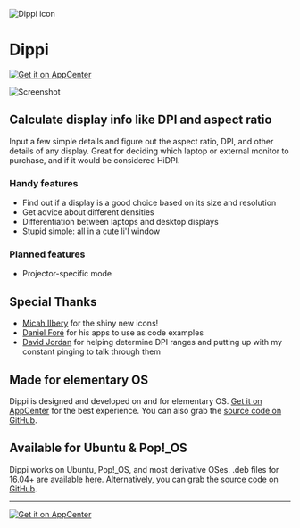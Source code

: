 ![Dippi icon](https://cdn.rawgit.com/cassidyjames/dippi/master/data/icons/128/com.github.cassidyjames.dippi.svg)

# Dippi

[![Get it on AppCenter](https://appcenter.elementary.io/badge.svg)](https://appcenter.elementary.io/com.github.cassidyjames.dippi)

![Screenshot](https://cdn.rawgit.com/cassidyjames/dippi/master/data/screenshot.png)


## Calculate display info like DPI and aspect ratio

Input a few simple details and figure out the aspect ratio, DPI, and other details of any display. Great for deciding which laptop or external monitor to purchase, and if it would be considered HiDPI.

### Handy features

- Find out if a display is a good choice based on its size and resolution
- Get advice about different densities
- Differentiation between laptops and desktop displays
- Stupid simple: all in a cute li'l window

### Planned features

- Projector-specific mode


## Special Thanks

- [Micah Ilbery](https://github.com/TraumaD) for the shiny new icons!
- [Daniel Foré](https://github.com/danrabbit) for his apps to use as code examples
- [David Jordan](https://github.com/djordan2) for helping determine DPI ranges and putting up with my constant pinging to talk through them


## Made for elementary OS

Dippi is designed and developed on and for elementary OS. [Get it on AppCenter](https://appcenter.elementary.io/com.github.cassidyjames.dippi) for the best experience. You can also grab the [source code on GitHub](https://github.com/cassidyjames/dippi).

## Available for Ubuntu & Pop!\_OS

Dippi works on Ubuntu, Pop!\_OS, and most derivative OSes. .deb files for 16.04+ are available [here](http://packages.elementary.io/appcenter/pool/main/c/com.github.cassidyjames.dippi/). Alternatively, you can grab the [source code on GitHub](https://github.com/cassidyjames/dippi). 

-----

[![Get it on AppCenter](https://appcenter.elementary.io/badge.svg)](https://appcenter.elementary.io/com.github.cassidyjames.dippi)

